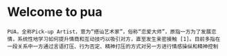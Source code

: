 # Welcome to pua

    PUA，全称Pick-up Artist，意为“搭讪艺术家”，俗称“恋爱大师”，原指一方为了发展恋情，系统性地学习如何提升情商和互动技巧以吸引对方，直至发生亲密接触 [1]。目前多指在一段关系中一方通过言语打压、行为否定、精神打压的方式对另一方进行情感操纵和精神控制
